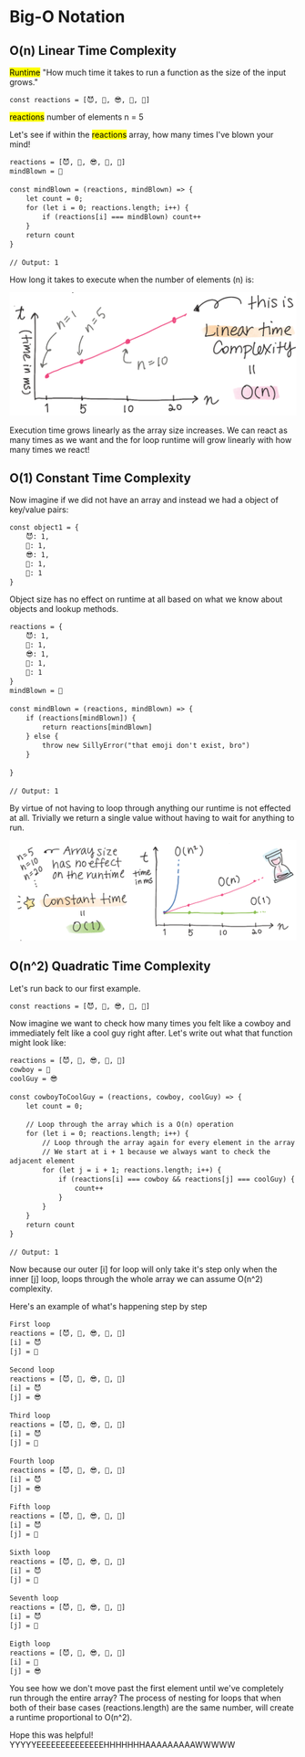 # Big-O Notation

## O(n) Linear Time Complexity

<mark>Runtime</mark>
"How much time it takes to run a function as the size of the input grows."

```
const reactions = [😈, 🤠, 😎, 🤩, 🤯]
```

<mark>reactions</mark>
number of elements n = 5

Let's see if within the <mark>reactions</mark> array, how many times I've blown your mind!

```
reactions = [😈, 🤠, 😎, 🤩, 🤯]
mindBlown = 🤯

const mindBlown = (reactions, mindBlown) => {
    let count = 0;
    for (let i = 0; reactions.length; i++) {
        if (reactions[i] === mindBlown) count++
    }
    return count
}

// Output: 1
```

How long it takes to execute when the number of elements (n) is:

![Linear](linear.png)

Execution time grows linearly as the array size increases. We can react as many times as we want and the for loop runtime will grow linearly with how many times we react!


## O(1) Constant Time Complexity

Now imagine if we did not have an array and instead we had a object of key/value pairs:

```
const object1 = {
    😈: 1,
    🤠: 1,
    😎: 1,
    🤩: 1,
    🤯: 1
}
```

Object size has no effect on runtime at all based on what we know about objects and lookup methods.


```
reactions = {
    😈: 1,
    🤠: 1,
    😎: 1,
    🤩: 1,
    🤯: 1
}
mindBlown = 🤯

const mindBlown = (reactions, mindBlown) => {
    if (reactions[mindBlown]) {
        return reactions[mindBlown]
    } else {
        throw new SillyError("that emoji don't exist, bro")
    }

}

// Output: 1
```

By virtue of not having to loop through anything our runtime is not effected at all. Trivially we return a single value without having to wait for anything to run.

![Constant](constant.png)

## O(n^2) Quadratic Time Complexity

Let's run back to our first example.

```
const reactions = [😈, 🤠, 😎, 🤩, 🤯]
```

Now imagine we want to check how many times you felt like a cowboy and immediately felt like a cool guy right after. Let's write out what that function might look like:

```
reactions = [😈, 🤠, 😎, 🤩, 🤯]
cowboy = 🤠
coolGuy = 😎

const cowboyToCoolGuy = (reactions, cowboy, coolGuy) => {
    let count = 0;

    // Loop through the array which is a O(n) operation
    for (let i = 0; reactions.length; i++) {
        // Loop through the array again for every element in the array
        // We start at i + 1 because we always want to check the adjacent element
        for (let j = i + 1; reactions.length; i++) {
            if (reactions[i] === cowboy && reactions[j] === coolGuy) {
                count++
            }
        }
    }
    return count
}

// Output: 1
```

Now because our outer [i] for loop will only take it's step only when the inner [j] loop, loops through the whole array we can assume O(n^2) complexity.

Here's an example of what's happening step by step
```
First loop
reactions = [😈, 🤠, 😎, 🤩, 🤯]
[i] = 😈
[j] = 🤠

Second loop
reactions = [😈, 🤠, 😎, 🤩, 🤯]
[i] = 😈
[j] = 😎

Third loop
reactions = [😈, 🤠, 😎, 🤩, 🤯]
[i] = 😈
[j] = 🤠

Fourth loop
reactions = [😈, 🤠, 😎, 🤩, 🤯]
[i] = 😈
[j] = 😎

Fifth loop
reactions = [😈, 🤠, 😎, 🤩, 🤯]
[i] = 😈
[j] = 🤠

Sixth loop
reactions = [😈, 🤠, 😎, 🤩, 🤯]
[i] = 😈
[j] = 🤩

Seventh loop
reactions = [😈, 🤠, 😎, 🤩, 🤯]
[i] = 😈
[j] = 🤯

Eigth loop
reactions = [😈, 🤠, 😎, 🤩, 🤯]
[i] = 🤠
[j] = 😎
```

You see how we don't move past the first element until we've completely run through the entire array? The process of nesting for loops that when both of their base cases (reactions.length) are the same number, will create a runtime proportional to O(n^2).

Hope this was helpful!
YYYYYEEEEEEEEEEEEEEHHHHHHHAAAAAAAAAWWWWW
